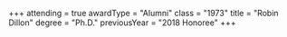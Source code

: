 +++
attending  = true
awardType  = "Alumni"
class      = "1973"
title      = "Robin Dillon"
degree     = "Ph.D."
previousYear = "2018 Honoree"
+++
